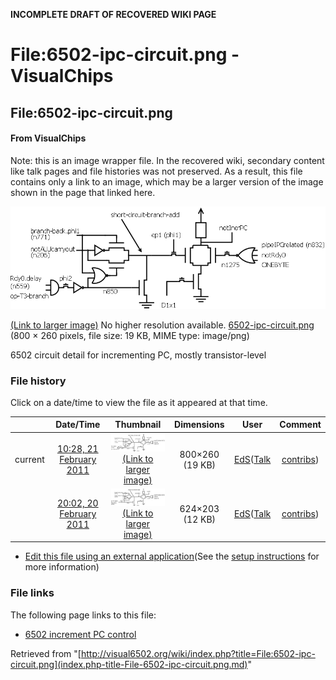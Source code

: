 **INCOMPLETE DRAFT OF RECOVERED WIKI PAGE**

# File:6502-ipc-circuit.png - VisualChips

## File:6502-ipc-circuit.png

#### From VisualChips


Note: this is an image wrapper file. In the recovered wiki,
secondary content like talk pages and file histories was
not preserved. As a result, this file contains only a link
to an image, which may be a larger version of the image shown
in the page that linked here.

![File:6502-ipc-circuit.png](images/7/75/6502-ipc-circuit.png)

[(Link to larger image)](images/7/75/6502-ipc-circuit.png)
No higher resolution available.
[6502-ipc-circuit.png](images/7/75/6502-ipc-circuit.png)‎ (800 × 260 pixels, file size: 19 KB, MIME type: image/png)

6502 circuit detail for incrementing PC, mostly transistor-level

### File history

Click on a date/time to view the file as it appeared at that time.

| | Date/Time | Thumbnail | Dimensions | User | Comment |
|:---:|:---:|:---:|:---:|:---:|:---:|
| current | [10:28, 21 February 2011](images/7/75/6502-ipc-circuit.png) | ![Thumbnail for version as of 10:28, 21 February 2011](images/thumb/7/75/6502-ipc-circuit.png/120px-6502-ipc-circuit.png) [(Link to larger image)](images/7/75/6502-ipc-circuit.png) | 800×260 (19 KB) | [EdS](index.php-title-User-EdS.md)([Talk](index.php-title-User_talk-EdS.md) | [contribs](./index.php%3Ftitle=Special:Contributions/EdS.md)) | (bug fixes) |
| | [20:02, 20 February 2011](images/archive/7/75/20110221102837~6502-ipc-circuit.png) | ![Thumbnail for version as of 20:02, 20 February 2011](images/thumb/archive/7/75/20110221102837%216502-ipc-circuit.png/120px-6502-ipc-circuit.png) [(Link to larger image)](images/archive/7/75/20110221102837~6502-ipc-circuit.png) | 624×203 (12 KB) | [EdS](index.php-title-User-EdS.md)([Talk](index.php-title-User_talk-EdS.md) | [contribs](./index.php%3Ftitle=Special:Contributions/EdS.md)) | (6502 circuit detail for incrementing PC, mostly transistor-level) |

- [Edit this file using an external application](index.php-title-File-6502-ipc-circuit.png.md)(See the [setup instructions](http://www.mediawiki.org/wiki/Manual:External_editors) for more information)

### File links

The following page links to this file:

- [6502 increment PC control](index.php-title-6502_increment_PC_control.md)

Retrieved from "[http://visual6502.org/wiki/index.php?title=File:6502-ipc-circuit.png](index.php-title-File-6502-ipc-circuit.png.md)"

